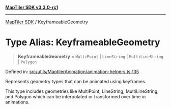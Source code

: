 [**MapTiler SDK v3.3.0-rc1**](../README.md)

***

[MapTiler SDK](../README.md) / KeyframeableGeometry

# Type Alias: KeyframeableGeometry

> **KeyframeableGeometry** = `MultiPoint` \| `LineString` \| `MultiLineString` \| `Polygon`

Defined in: [src/utils/MaptilerAnimation/animation-helpers.ts:135](https://github.com/maptiler/maptiler-sdk-js/blob/d9cb958ebf063ecde2f6f583eb172e5a83460e6a/src/utils/MaptilerAnimation/animation-helpers.ts#L135)

Represents geometry types that can be animated using keyframes.

This type includes geometries like MultiPoint, LineString, MultiLineString, and Polygon
which can be interpolated or transformed over time in animations.
